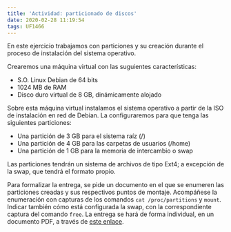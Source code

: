 ```yaml
---
title: 'Actividad: particionado de discos'
date: 2020-02-28 11:19:54
tags: UF1466
---
```

En este ejercicio trabajamos con particiones y su creación durante el proceso de instalación del sistema operativo.

Crearemos una máquina virtual con las suguientes características:
- S.O. Linux Debian de 64 bits
- 1024 MB de RAM
- Disco duro virtual de 8 GB, dinámicamente alojado

Sobre esta máquina virtual instalamos el sistema operativo a partir de la ISO de instalación en red de Debian. La configuraremos para que tenga las siguientes particiones:
- Una partición de 3 GB para el sistema raíz (/)
- Una partición de 4 GB para las carpetas de usuarios (/home)
- Una partición de 1 GB para la memoria de intercambio o swap

Las particiones tendrán un sistema de archivos de tipo Ext4; a excepción de la swap, que tendrá el formato propio.

Para formalizar la entrega, se pide un documento en el que se enumeren las particiones creadas y sus respectivos puntos de montaje. Acompáñese la enumeración con capturas de los comandos ``cat /proc/partitions`` y ``mount``. Indicar también cómo está configurada la swap, con la correspondiente captura del comando ``free``. La entrega se hará de forma individual, en un documento PDF, a través de [este enlace](https://zurdistan.cloud/index.php/s/qsQ7xxm34qKYGTd).
